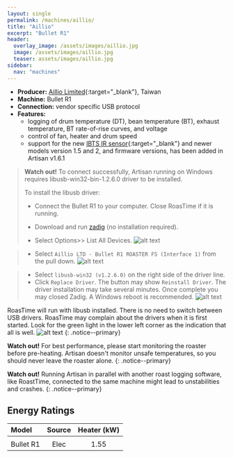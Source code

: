 ```yaml
---
layout: single
permalink: /machines/aillio/
title: "Aillio"
excerpt: "Bullet R1"
header:
  overlay_image: /assets/images/aillio.jpg
  image: /assets/images/aillio.jpg
  teaser: assets/images/aillio.jpg
sidebar:
  nav: "machines"
---
```


* __Producer:__ [Aillio Limited](https://aillio.com){:target="_blank"}, Taiwan
* __Machine:__ Bullet R1
* __Connection:__ vendor specific USB protocol
* __Features:__ 
  - logging of drum temperature (DT), bean temperature (BT), exhaust temperature, BT rate-of-rise curves, and voltage
  - control of fan, heater and drum speed
  - support for the new [IBTS IR sensor](https://medium.com/@aillio/the-start-of-something-39aa01d08fa9){:target="_blank"} and newer models version 1.5 and 2, and firmware versions, has been added in Artisan v1.6.1

> **Watch out!** 
> To connect successfully, Artisan running on Windows
> requires libusb-win32-bin-1.2.6.0 driver to be installed. 
>  
> To install the libusb driver:
> * Connect the Bullet R1 to your computer.  Close RoasTime if it is running.
> 
> * Download and run [zadig](https://zadig.akeo.ie/) (no installation required).
> * Select Options>> List All Devices.
![alt text](../../assets/images/zadig_options_list_all.png)

> * Select `Aillio LTD - Bullet R1 ROASTER FS (Interface 1)` from the pull down.
![alt text](../../assets/images/zadig_pulldown.png)

> * Select `libusb-win32 (v1.2.6.0)` on the right side of the driver line.
> * Click `Replace Driver`.  The button may show `Reinstall Driver`.  The driver installation may take several minutes.  Once complete you may closed Zadig.  A Windows reboot is recommended.
![alt text](../../assets/images/zadig_replace_driver.png)

RoasTime will run with libusb installed.  There is no need to switch between USB drivers.  RoasTime may complain about the drivers when it is first started.  Look for the green light in the lower left corner as the indication that all is well.
![alt text](../../assets/images/rt_startup_with_libusb.png)
{: .notice--primary}

**Watch out!** For best performance, please start monitoring the
roaster before pre-heating.  Artisan doesn't monitor unsafe
temperatures, so you should never leave the roaster alone.
{: .notice--primary}

**Watch out!** Running Artisan in parallel with another roast logging software, like RoastTime, connected to the same machine might lead to unstabilities and crashes.
{: .notice--primary}

<a name="EnergyRatings"></a>
## Energy Ratings

|Model|Source|Heater (kW)|
|:-----|:-----:|:-----:|
|||
| Bullet R1 | Elec | 1.55 |